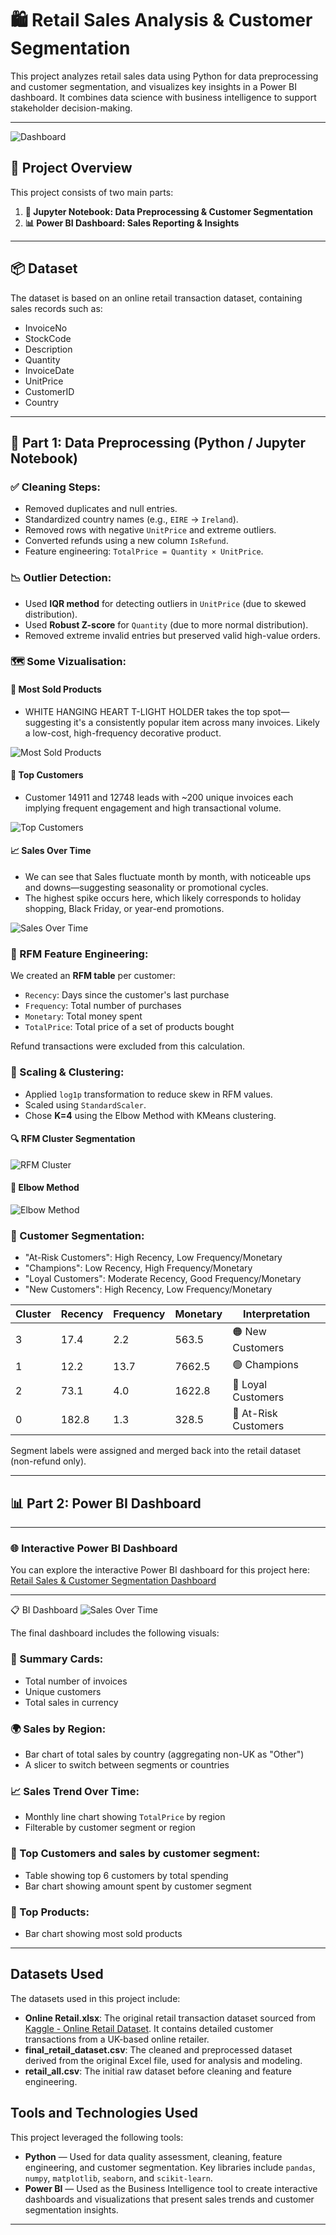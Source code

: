 # 🛍️ Retail Sales Analysis & Customer Segmentation

This project analyzes retail sales data using Python for data preprocessing and customer segmentation, and visualizes key insights in a Power BI dashboard. It combines data science with business intelligence to support stakeholder decision-making.

---
![Dashboard](Images/Bi_Dashboard.JPG)
## 📁 Project Overview

This project consists of two main parts:

1. **🧠 Jupyter Notebook: Data Preprocessing & Customer Segmentation**
2. **📊 Power BI Dashboard: Sales Reporting & Insights**

---

## 📦 Dataset

The dataset is based on an online retail transaction dataset, containing sales records such as:

- InvoiceNo
- StockCode
- Description
- Quantity
- InvoiceDate
- UnitPrice
- CustomerID
- Country

---

## 🧠 Part 1: Data Preprocessing (Python / Jupyter Notebook)

### ✅ Cleaning Steps:

- Removed duplicates and null entries.
- Standardized country names (e.g., `EIRE` → `Ireland`).
- Removed rows with negative `UnitPrice` and extreme outliers.
- Converted refunds using a new column `IsRefund`.
- Feature engineering: `TotalPrice = Quantity × UnitPrice`.

### 📉 Outlier Detection:

- Used **IQR method** for detecting outliers in `UnitPrice` (due to skewed distribution).
- Used **Robust Z-score** for `Quantity` (due to more normal distribution).
- Removed extreme invalid entries but preserved valid high-value orders.

### 🗺️ Some Vizualisation:

#### 📌 Most Sold Products

- WHITE HANGING HEART T-LIGHT HOLDER takes the top spot—suggesting it's a consistently popular item across many invoices. Likely a low-cost, high-frequency decorative product.

![Most Sold Products](Images/Most_sold_products.JPG)

#### 👑 Top Customers

- Customer 14911 and 12748 leads with ~200 unique invoices each implying frequent engagement and high transactional volume.

![Top Customers](Images/top_customers.JPG)

#### 📈 Sales Over Time

- We can see that Sales fluctuate month by month, with noticeable ups and downs—suggesting seasonality or promotional cycles.
- The highest spike occurs here, which likely corresponds to holiday shopping, Black Friday, or year-end promotions.

![Sales Over Time](Images/Sales_over_time.JPG)

### 🧩 RFM Feature Engineering:

We created an **RFM table** per customer:

- `Recency`: Days since the customer's last purchase
- `Frequency`: Total number of purchases
- `Monetary`: Total money spent
- `TotalPrice`: Total price of a set of products bought

Refund transactions were excluded from this calculation.

### 📏 Scaling & Clustering:

- Applied `log1p` transformation to reduce skew in RFM values.  
- Scaled using `StandardScaler`.  
- Chose **K=4** using the Elbow Method with KMeans clustering.

#### 🔍 RFM Cluster Segmentation  
![RFM Cluster](Images/RFM_cluster.JPG)

#### 📐 Elbow Method  
![Elbow Method](Images/Elbow_method.JPG)

### 🧠 Customer Segmentation:

- "At-Risk Customers": High Recency, Low Frequency/Monetary 
- "Champions": Low Recency, High Frequency/Monetary
- "Loyal Customers": Moderate Recency, Good Frequency/Monetary
- "New Customers": High Recency, Low Frequency/Monetary

| Cluster | Recency | Frequency | Monetary | Interpretation         |
|---------|---------|-----------|----------|-------------------------|
| 3       | 17.4    | 2.2       | 563.5    | 🟠 New Customers         |
| 1       | 12.2    | 13.7      | 7662.5   | 🟢 Champions             |
| 2       | 73.1    | 4.0       | 1622.8   | 🔵 Loyal Customers       |
| 0       | 182.8   | 1.3       | 328.5    | 🔴 At-Risk Customers     |

Segment labels were assigned and merged back into the retail dataset (non-refund only).

---

## 📊 Part 2: Power BI Dashboard


---
### 🌐 Interactive Power BI Dashboard

You can explore the interactive Power BI dashboard for this project here:  
[Retail Sales & Customer Segmentation Dashboard](https://app.powerbi.com/view?r=eyJrIjoiZmRlMDNlMDctODhhZi00NmRkLWFlYmEtYzY4MDg2YTkxZTkyIiwidCI6IjcwMjVlMDRjLTcwY2EtNDhiZi1hYjdiLTczOTU0Y2I4NDZhZCIsImMiOjl9)

---


📋 BI Dashboard
![Sales Over Time](Images/Bi_Dashboard.JPG)

The final dashboard includes the following visuals:

### 📌 Summary Cards:
- Total number of invoices
- Unique customers
- Total sales in currency

### 🌍 Sales by Region:
- Bar chart of total sales by country (aggregating non-UK as "Other")
- A slicer to switch between segments or countries

### 📈 Sales Trend Over Time:
- Monthly line chart showing `TotalPrice` by region
- Filterable by customer segment or region

### 👑 Top Customers and sales by customer segment:
- Table showing top 6 customers by total spending
- Bar chart showing amount spent by customer segment

### 🔄 Top Products:
- Bar chart showing most sold products

---

## Datasets Used

The datasets used in this project include:

- **Online Retail.xlsx**: The original retail transaction dataset sourced from [Kaggle - Online Retail Dataset](https://www.kaggle.com/datasets/hellbuoy/online-retail-dataset). It contains detailed customer transactions from a UK-based online retailer.
- **final_retail_dataset.csv**: The cleaned and preprocessed dataset derived from the original Excel file, used for analysis and modeling.
- **retail_all.csv**: The initial raw dataset before cleaning and feature engineering.

## Tools and Technologies Used

This project leveraged the following tools:

- **Python** — Used for data quality assessment, cleaning, feature engineering, and customer segmentation. Key libraries include `pandas`, `numpy`, `matplotlib`, `seaborn`, and `scikit-learn`.
- **Power BI** — Used as the Business Intelligence tool to create interactive dashboards and visualizations that present sales trends and customer segmentation insights.

---


